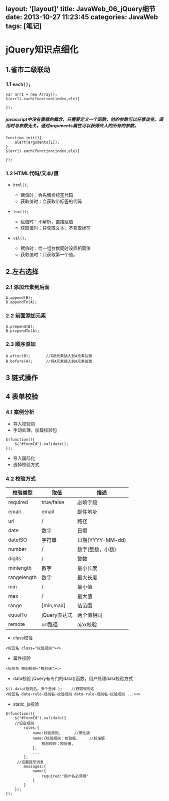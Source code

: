 layout: '[layout]'
title: JavaWeb_06_jQuery细节
date: 2013-10-27 11:23:45
categories: JavaWeb
tags: [笔记]
---
# jQuery知识点细化
## 1.省市二级联动
### 1.1 `each();`
```
var arr1 = new Array();
$(arr1).each(function(index,ele){
    
});
```
##### javascript中没有重载的概念，只需要定义一个函数，他的参数可以任意改变。调用时与参数无关。通过arguments属性可以获得传入的所有的参数。
```
function init(){
    alert(arguments[1]);
}
$(arr1).each(function(index,ele){
    
});
```
<!--more-->
### 1.2 HTML代码/文本/值

- `html();`

	- 赋值时：会先解析标签代码
	- 获取值时：会获取带标签的代码

- `text();`

	- 赋值时：不解析，直接赋值
	- 获取值时：只获取文本，不获取标签

- `val();`


	- 赋值时：给一组参数同时设置相同值
	- 获取值时：只获取第一个值。
## 2.左右选择
### 2.1 添加元素到后面

```
A.append(B);
B.appendTo(A);
```

### 2.2 前面添加元素

```
A.prepend(B);
B.prependTo(A);
```

### 2.3 顺序添加

```
A.after(B);       //将B元素插入到A元素后面
B.before(A);      //将A元素插入到A元素前面
```
## 3 链式操作
## 4 表单校验
### 4.1 案例分析
- 导入校验包
- 手动处理，加载校验包

```
$(function(){
    $("#formId").validate();
});
```
- 导入国际化
- 选择校验方式
### 4.2 校验方式

校验类型 | 取值 | 描述
---|---|---
required | true/false| 必填字段
email | email| 邮件地址
url | /| 路径
date | 数字| 日期
dateISO | 字符串| 日期(YYYY-MM-dd)
number | /| 数字(整数，小数)
digits | /| 整数
minlength | 数字| 最小长度
rangelength | 数字| 最大长度
min | /| 最小值
max | /| 最大值
range | [min,max]| 值范围
equalTo | jQuery表达式| 两个值相同
remote | url路径| ajax校验


- class校验
    
```
<标签名 class="校验规则"><>
```

- 属性校验
```
<标签名 校验规则="校验值"><>
```

- data校验
    jQuery有专门的data()函数，用户处理data校验方式
```
$().data(规则名，多个去掉-);    //获取规则名
<标签名 data-rule-规则名-校验规则 data-rule-规则名-校验规则 ...><>
```

- static_js校验
```
$(function(){
    $("#formId").validate({
    //设定规则
        rules:{
            name:校验规则,      //简化版
            name:{校验规则：校验值,     //标准版
                校验规则：校验值,
            },
            ...
        },
     //设置提示消息   
        messages:{
            name:{
                required:"用户名必须填"
            }
        }
    });
});
```

